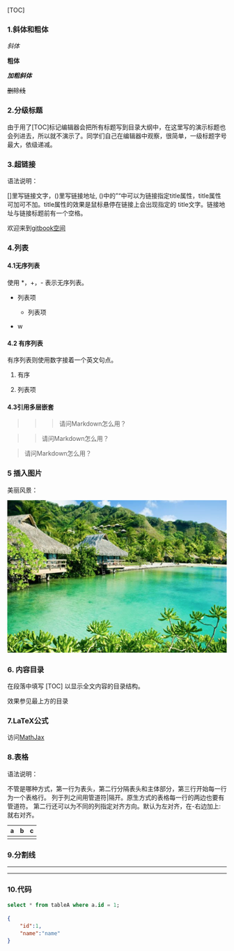 [TOC]

###  1.斜体和粗体

*斜体* 

**粗体**

***加粗斜体***

~~删除线~~

### 2.分级标题

由于用了[TOC]标记编辑器会把所有标题写到目录大纲中，在这里写的演示标题也会列进去，所以就不演示了。同学们自己在编辑器中观察，很简单，一级标题字号最大，依级递减。

### 3.超链接

语法说明：

[]里写链接文字，()里写链接地址, ()中的”“中可以为链接指定title属性，title属性可加可不加。title属性的效果是鼠标悬停在链接上会出现指定的 title文字。链接地址与链接标题前有一个空格。

欢迎来到[gitbook空间](http://47.105.186.63:4000)

### 4.列表

#### 4.1无序列表

使用 *，+，- 表示无序列表。

* 列表项
  * 列表项

* w

#### 4.2 有序列表

有序列表则使用数字接着一个英文句点。

1. 有序

2. 列表项

#### 4.3引用多层嵌套

> > >请问Markdown怎么用？

> >请问Markdown怎么用？

>请问Markdown怎么用？

### 5 插入图片

美丽风景：

![美丽风景](../images/fengjing.png)



### 6. 内容目录

在段落中填写 [TOC] 以显示全文内容的目录结构。

效果参见最上方的目录

### 7.LaTeX公式

访问[MathJax](https://math.meta.stackexchange.com/questions/5020/mathjax-basic-tutorial-and-quick-reference)

### 8.表格

语法说明：

不管是哪种方式，第一行为表头，第二行分隔表头和主体部分，第三行开始每一行为一个表格行。 列于列之间用管道符|隔开。原生方式的表格每一行的两边也要有管道符。 第二行还可以为不同的列指定对齐方向。默认为左对齐，在-右边加上:就右对齐。

|    a | b    | c    |
| ---: | ---- | ---- |
|      |      |      |

### 9.分割线

***

---

### 10.代码

 ```sql
select * from tableA where a.id = 1;
 ```



```json
{
    "id":1,
    "name":"name"
}
```



